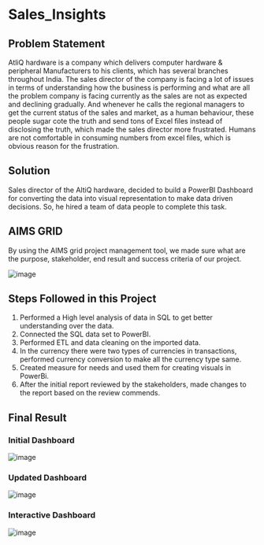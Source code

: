 # Sales_Insights
## Problem Statement 
AtliQ hardware is a company which delivers computer hardware & peripheral Manufacturers to his clients, which has several branches throughout India. The sales director of the company is facing a lot of issues in terms of understanding how the business is performing and what are all the problem company is facing currently as the sales are not as expected and declining gradually. And whenever he calls the regional managers to get the current status of the sales and market, as a human behaviour, these people sugar cote the truth and send tons of Excel files instead of disclosing the truth, which made the sales director more frustrated. Humans are not comfortable in consuming numbers from excel files, which is obvious reason for the frustration.

## Solution
Sales director of the AltiQ hardware, decided to build a PowerBI Dashboard for converting the data into visual representation to make data driven decisions. So, he hired a team of data people to complete this task.

## AIMS GRID
By using the AIMS grid project management tool, we made sure what are the purpose, stakeholder, end result and success criteria of our project.

![image](https://github.com/user-attachments/assets/d8186812-2e92-4580-bc57-9718673e8e31)

## Steps Followed in this Project
1. Performed a High level analysis of data in SQL to get better understanding over the data.
2. Connected the SQL data set to PowerBI.
3. Performed ETL and data cleaning on the imported data.
4. In the currency there were two types of currencies in transactions, performed currency conversion to make all the currency type same.
5. Created measure for needs and used them for creating visuals in PowerBi.
6. After the initial report reviewed by the stakeholders, made changes to the report based on the review commends.

## Final Result 
### Initial Dashboard

![image](https://github.com/user-attachments/assets/86748898-b5a9-4602-a9d9-2e06d5d2ad2f)

### Updated Dashboard

![image](https://github.com/user-attachments/assets/da646afe-f6d9-4a1e-913c-8beec7f2ba3f)

### Interactive Dashboard 

![image](https://github.com/user-attachments/assets/a5fa6f27-690d-4728-899f-2d30cf61437d)


